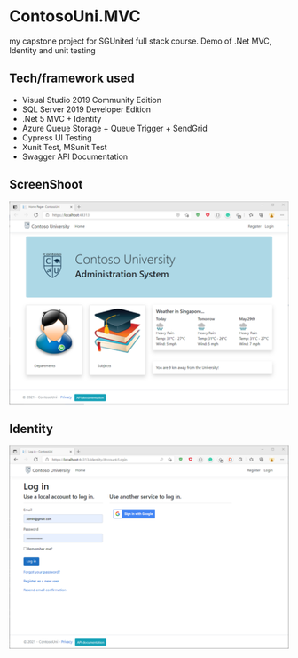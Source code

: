 # ContosoUni.MVC

my capstone project for SGUnited full stack course.
Demo of .Net MVC, Identity and unit testing

## Tech/framework used

* Visual Studio 2019 Community Edition
* SQL Server 2019 Developer Edition
* .Net 5 MVC + Identity
* Azure Queue Storage + Queue Trigger + SendGrid
* Cypress UI Testing
* Xunit Test, MSunit Test
* Swagger API Documentation

## ScreenShoot
![](https://github.com/Chong-KF/ContosoUni.MVC/blob/master/Images/homepage.png)

## Identity
![](https://github.com/Chong-KF/ContosoUni.MVC/blob/master/Images/identity01.png)
